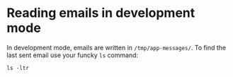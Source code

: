 Reading emails in development mode
==================================

In development mode, emails are written in `/tmp/app-messages/`.
To find the last sent email use your funcky `ls` command:

    ls -ltr

